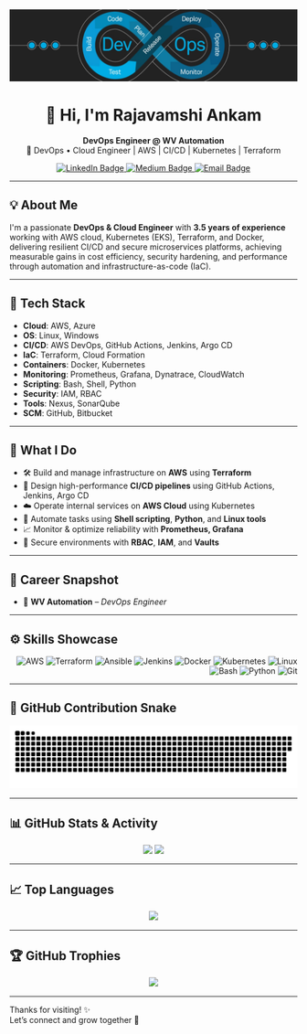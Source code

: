 <div align="center">
  <img src="https://github.com/RajavamshiA/RajavamshiA/blob/main/Banner.jpeg" alt="GitHub Banner" width="800"/>
</div>

<h1 align="center">👋 Hi, I'm Rajavamshi Ankam</h1>

<p align="center">
  <b>DevOps Engineer @ WV Automation</b><br/>
  🚀 DevOps • Cloud Engineer | AWS | CI/CD | Kubernetes | Terraform
</p>

<p align="center">
  <a href="https://www.linkedin.com/in/rajavamshi-ankam">
    <img src="https://img.shields.io/badge/LinkedIn-Connect-blue?style=for-the-badge&logo=linkedin" alt="LinkedIn Badge"/>
  </a>
  <a href="https://medium.com/@rajavamshiankam2019">
    <img src="https://img.shields.io/badge/Medium-Blogs-black?style=for-the-badge&logo=medium" alt="Medium Badge"/>
  </a>
  <a href="mailto:rajavamshiankam2019@gmail.com">
    <img src="https://img.shields.io/badge/Email-rajavamshiankam2019@gmail.com-red?style=for-the-badge&logo=gmail" alt="Email Badge"/>
  </a>
</p>

---

## 💡 About Me

I'm a passionate **DevOps & Cloud Engineer** with **3.5 years of experience** working with AWS cloud, Kubernetes (EKS), Terraform, and 
Docker, delivering resilient CI/CD and secure microservices platforms, achieving measurable gains in cost efficiency, 
security hardening, and performance through automation and infrastructure-as-code (IaC). 

---

## 🧰 Tech Stack

- **Cloud**: AWS, Azure
- **OS**: Linux, Windows
- **CI/CD**: AWS DevOps, GitHub Actions, Jenkins, Argo CD 
- **IaC**: Terraform, Cloud Formation 
- **Containers**: Docker, Kubernetes  
- **Monitoring**: Prometheus, Grafana, Dynatrace, CloudWatch
- **Scripting**: Bash, Shell, Python  
- **Security**: IAM, RBAC
- **Tools**: Nexus, SonarQube  
- **SCM**: GitHub, Bitbucket  

---

## 🔧 What I Do

- 🛠️ Build and manage infrastructure on **AWS** using **Terraform**  
- 🚀 Design high-performance **CI/CD pipelines** using GitHub Actions, Jenkins, Argo CD
- ☁️ Operate internal services on **AWS Cloud** using Kubernetes  
- 🤖 Automate tasks using **Shell scripting**, **Python**, and **Linux tools**  
- 📈 Monitor & optimize reliability with **Prometheus, Grafana**  
- 🔐 Secure environments with **RBAC**, **IAM**, and **Vaults**  

---

## 💼 Career Snapshot

- 🏢 **WV Automation** – *DevOps Engineer*  

---

## ⚙️ Skills Showcase

<p align="right">
  <img src="https://cdn.jsdelivr.net/gh/devicons/devicon/icons/amazonwebservices/amazonwebservices-original.svg" height="36" alt="AWS"/>
  <img src="https://cdn.jsdelivr.net/gh/devicons/devicon/icons/terraform/terraform-original.svg" height="36" alt="Terraform"/>
  <img src="https://cdn.jsdelivr.net/gh/devicons/devicon/icons/ansible/ansible-original.svg" height="36" alt="Ansible"/>
  <img src="https://cdn.jsdelivr.net/gh/devicons/devicon/icons/jenkins/jenkins-original.svg" height="36" alt="Jenkins"/>
  <img src="https://cdn.jsdelivr.net/gh/devicons/devicon/icons/docker/docker-original.svg" height="36" alt="Docker"/>
  <img src="https://cdn.jsdelivr.net/gh/devicons/devicon/icons/kubernetes/kubernetes-plain.svg" height="36" alt="Kubernetes"/>
  <img src="https://cdn.jsdelivr.net/gh/devicons/devicon/icons/linux/linux-original.svg" height="36" alt="Linux"/>
  <img src="https://cdn.jsdelivr.net/gh/devicons/devicon/icons/bash/bash-original.svg" height="36" alt="Bash"/>
  <img src="https://cdn.jsdelivr.net/gh/devicons/devicon/icons/python/python-original.svg" height="36" alt="Python"/>
  <img src="https://cdn.jsdelivr.net/gh/devicons/devicon/icons/git/git-original.svg" height="36" alt="Git"/>
</p>

---

## 🐍 GitHub Contribution Snake

<div align="center">
  <img src="https://github.com/RajavamshiA/contribution-snake/blob/output/github-contribution-grid-snake.svg" alt="snake animation" />
</div>

---

## 📊 GitHub Stats & Activity

<p align="center">
  <img src="https://github-readme-stats.vercel.app/api?username=RajavamshiA&show_icons=true&theme=github_dark" />
  <img src="https://streak-stats.demolab.com?user=RajavamshiA&theme=github-dark&date_format=M%20j%5B%2C%20Y%5D" />
</p>

---

## 📈 Top Languages

<p align="center">
  <img src="https://github-readme-stats.vercel.app/api/top-langs/?username=RajavamshiA&layout=compact&theme=github_dark" />
</p>

---

## 🏆 GitHub Trophies

<p align="center">
  <img src="https://github-profile-trophy.vercel.app/?username=RajavamshiA&theme=onedark" />
</p>

---


Thanks for visiting! ✨  
Let’s connect and grow together 💬